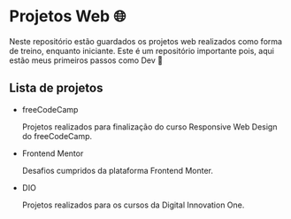 # Projetos Web :globe_with_meridians:

Neste repositório estão guardados os projetos web realizados como forma de treino, enquanto iniciante. Este é um repositório importante pois, aqui estão meus primeiros passos como Dev :raised_hands:



<h2>Lista de projetos</h2>
<ul>
  <li>freeCodeCamp</li>
  <p>Projetos realizados para finalização do curso Responsive Web Design do freeCodeCamp.</p>
  <li>Frontend Mentor</li>
  <p>Desafios cumpridos da plataforma Frontend Monter.</p>
  <li>DIO</li>
  <p>Projetos realizados para os cursos da Digital Innovation One.</p>
</ul>